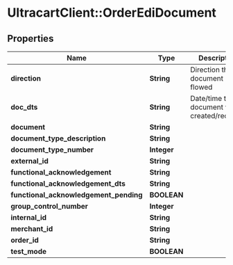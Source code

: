 # UltracartClient::OrderEdiDocument

## Properties
Name | Type | Description | Notes
------------ | ------------- | ------------- | -------------
**direction** | **String** | Direction the document flowed | [optional] 
**doc_dts** | **String** | Date/time the document was created/received | [optional] 
**document** | **String** |  | [optional] 
**document_type_description** | **String** |  | [optional] 
**document_type_number** | **Integer** |  | [optional] 
**external_id** | **String** |  | [optional] 
**functional_acknowledgement** | **String** |  | [optional] 
**functional_acknowledgement_dts** | **String** |  | [optional] 
**functional_acknowledgement_pending** | **BOOLEAN** |  | [optional] 
**group_control_number** | **Integer** |  | [optional] 
**internal_id** | **String** |  | [optional] 
**merchant_id** | **String** |  | [optional] 
**order_id** | **String** |  | [optional] 
**test_mode** | **BOOLEAN** |  | [optional] 


